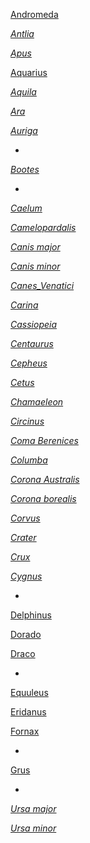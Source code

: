 [Andromeda](http://www.google.com/imgres?newwindow=1&biw=1024&bih=649&tbs=isz:l&tbm=isch&tbnid=osnYJa_N1dsB-M:&imgrefurl=http://commons.wikimedia.org/wiki/File:Andromeda_constellation_map.png&docid=n2eZJvIKQFe1HM&imgurl=http://upload.wikimedia.org/wikipedia/commons/thumb/5/59/Andromeda_constellation_map.png/1024px-Andromeda_constellation_map.png&w=1024&h=1024&ei=HLsFUqWRDunkyQGxm4DoAQ&zoom=1&ved=1t:3588,r:0,s:0,i:80&iact=rc&page=1&tbnh=197&tbnw=197&start=0&ndsp=15&tx=102&ty=59)

[*Antlia*](http://www.google.com/imgres?newwindow=1&biw=1024&bih=649&tbs=isz:l&tbm=isch&tbnid=NnDEXGx92hNFQM:&imgrefurl=https://commons.wikimedia.org/wiki/File:Antlia_constellation_map.png&docid=e85SWNzLSHO8LM&imgurl=https://upload.wikimedia.org/wikipedia/commons/5/5e/Antlia_constellation_map.png&w=2559&h=2269&ei=zLsFUtmGGLHlyAHC8IBo&zoom=1&ved=1t:3588,r:0,s:0,i:80&iact=rc&page=1&tbnh=186&tbnw=210&start=0&ndsp=14&tx=83&ty=73)

[*Apus*](http://www.google.com/imgres?newwindow=1&biw=1024&bih=649&tbs=isz:l&tbm=isch&tbnid=h5ur1cjEtVRQ3M:&imgrefurl=http://commons.wikimedia.org/wiki/File:Apus_constellation_map.png&docid=ilTgdQ5Dzp2r_M&imgurl=http://upload.wikimedia.org/wikipedia/commons/9/94/Apus_constellation_map.png&w=2559&h=2559&ei=W7wFUuiHG4f7yAH5g4C4Aw&zoom=1&ved=1t:3588,r:1,s:0,i:83&iact=rc&page=1&tbnh=184&tbnw=184&start=0&ndsp=15&tx=83&ty=91)

[Aquarius](http://www.google.com/imgres?newwindow=1&hl=en&biw=1024&bih=649&tbm=isch&tbnid=QR6l0owdYcwIHM:&imgrefurl=http://commons.wikimedia.org/wiki/File:Aquarius_constellation_map_ru_lite.png&docid=8Il-A_FMnMXiAM&imgurl=http://upload.wikimedia.org/wikipedia/commons/5/56/Aquarius_constellation_map_ru_lite.png&w=2100&h=2100&ei=OZYJUvjOAsKGyAHEq4C4DA&zoom=1&ved=1t:3588,r:1,s:0,i:91&iact=rc&page=1&tbnh=199&tbnw=199&start=0&ndsp=9&tx=89&ty=84)

[*Aquila*](http://www.google.com/imgres?newwindow=1&biw=1024&bih=649&tbs=isz:l&tbm=isch&tbnid=EZy4BpTB5z3bZM:&imgrefurl=http://commons.wikimedia.org/wiki/File:Aquila_constellation_map.png&docid=m4RIZMK-YuVyuM&imgurl=http://upload.wikimedia.org/wikipedia/commons/7/7c/Aquila_constellation_map.png&w=2559&h=2559&ei=Lr0FUr-OE8fSyAG1wYEY&zoom=1&ved=1t:3588,r:0,s:0,i:80&iact=rc&page=1&tbnh=206&tbnw=206&start=0&ndsp=10&tx=96&ty=76)

[*Ara*](http://www.google.com/imgres?newwindow=1&biw=1024&bih=649&tbs=isz:l&tbm=isch&tbnid=O2ftOJu96felFM:&imgrefurl=http://commons.wikimedia.org/wiki/File:Ara_constellation_map.png&docid=9W2vnOncUFnidM&imgurl=http://upload.wikimedia.org/wikipedia/commons/b/b9/Ara_constellation_map.png&w=1709&h=1989&ei=uL0FUuHgOefWyQGE2IAo&zoom=1&ved=1t:3588,r:1,s:0,i:83&iact=rc&page=1&tbnh=190&tbnw=163&start=0&ndsp=15&tx=50&ty=75)

[*Auriga*](http://www.google.com/imgres?imgurl=http://upload.wikimedia.org/wikipedia/commons/c/c2/Auriga_constellation_map.png&imgrefurl=http://commons.wikimedia.org/wiki/File:Auriga_constellation_map.png&h=225&w=225&sz=1&tbnid=rZnSEWV1YD97wM:&tbnh=186&tbnw=186&zoom=1&usg=__ZyaV2FlVuE3fJmHZ3wQC9YDyvHw=&docid=aathwIegYFjukM&itg=1&sa=X&ei=lbgFUviOBafF2AXYtoHADg&ved=0CMEBEPwdMAo)

-
[*Bootes*](http://www.google.com/imgres?newwindow=1&biw=1024&bih=649&tbs=isz:l&tbm=isch&tbnid=IlUU0FFN726JpM:&imgrefurl=https://commons.wikimedia.org/wiki/File:Bo%25C3%25B6tes_constellation_map.svg&docid=Fwc9dc7wllNz0M&imgurl=https://upload.wikimedia.org/wikipedia/commons/4/40/Bo%2525C3%2525B6tes_constellation_map.svg&w=2000&h=2573&ei=q78FUtKTD4isyAGK1oHYDw&zoom=1&ved=1t:3588,r:0,s:0,i:80&iact=rc&page=1&tbnh=207&tbnw=161&start=0&ndsp=14&tx=87&ty=101)

-
[*Caelum*](http://www.google.com/imgres?newwindow=1&sa=X&hl=en&biw=1024&bih=649&tbs=isz:l&tbm=isch&tbnid=Y8jlthUgFAeGWM:&imgrefurl=http://commons.wikimedia.org/wiki/File:Caelum_constellation_map.png&docid=YYa84DqFVFWytM&imgurl=http://upload.wikimedia.org/wikipedia/commons/2/2c/Caelum_constellation_map.png&w=2559&h=2269&ei=guQFUrT2FfDYyQGn1YGoAw&zoom=1&ved=1t:3588,r:0,s:0,i:80&iact=rc&page=1&tbnh=185&tbnw=209&start=0&ndsp=15&tx=111&ty=76)

[*Camelopardalis*](http://www.google.com/imgres?newwindow=1&hl=en&biw=1024&bih=649&tbs=isz:l&tbm=isch&tbnid=8Ytm9SzgXaHnPM:&imgrefurl=http://commons.wikimedia.org/wiki/File:Camelopardalis_constellation_map.png&docid=nMZeKYW26F-uBM&imgurl=http://upload.wikimedia.org/wikipedia/commons/3/3a/Camelopardalis_constellation_map.png&w=2409&h=2699&ei=r-QFUq-iGMm2yAG274DIDw&zoom=1&ved=1t:3588,r:0,s:0,i:80&iact=rc&page=1&tbnh=175&tbnw=156&start=0&ndsp=15&tx=78&ty=69)

[*Canis major*](http://www.google.com/imgres?newwindow=1&hl=en&biw=1024&bih=649&tbs=isz:l&tbm=isch&tbnid=Ne75PU1d135X8M:&imgrefurl=http://commons.wikimedia.org/wiki/File:Canis_major_constellation_map.png&docid=qWxwZ2LiLWmXgM&imgurl=http://upload.wikimedia.org/wikipedia/commons/e/e5/Canis_major_constellation_map.png&w=1989&h=1989&ei=6eEGUr70GNHCyAG1voH4Ag&zoom=1&ved=1t:3588,r:0,s:0,i:80&iact=rc&page=1&tbnh=180&tbnw=180&start=0&ndsp=15&tx=70&ty=93)

[*Canis minor*](http://www.google.com/imgres?newwindow=1&hl=en&biw=1024&bih=649&tbs=isz:l&tbm=isch&tbnid=J3vkDVbD-2Jv1M:&imgrefurl=http://commons.wikimedia.org/wiki/File:Canis_minor_constellation_map.png&docid=NXLnJ-yKXUJinM&imgurl=http://upload.wikimedia.org/wikipedia/commons/f/f0/Canis_minor_constellation_map.png&w=1989&h=1989&ei=beUFUu6zMoqEyAGdoIEY&zoom=1&ved=1t:3588,r:0,s:0,i:80&iact=rc&page=1&tbnh=212&tbnw=212&start=0&ndsp=9&tx=121&ty=78)

[*Canes_Venatici*](http://www.google.com/imgres?newwindow=1&hl=en&biw=1024&bih=649&tbs=isz:l&tbm=isch&tbnid=Nsr6jROc3pEASM:&imgrefurl=http://commons.wikimedia.org/wiki/File:Canes_Venatici_constellation_map.png&docid=nFVaEgTGWxSYlM&imgurl=http://upload.wikimedia.org/wikipedia/commons/4/41/Canes_Venatici_constellation_map.png&w=2559&h=1989&ei=_eQFUtCpKsWMygGnk4FA&zoom=1&ved=1t:3588,r:0,s:0,i:80&iact=rc&page=1&tbnh=198&tbnw=255&start=0&ndsp=8&tx=143&ty=101)

[*Carina*](http://www.google.com/imgres?newwindow=1&hl=en&biw=1024&bih=649&tbs=isz:l&tbm=isch&tbnid=tqGcIInLZf3HtM:&imgrefurl=http://commons.wikimedia.org/wiki/File:Carina_constellation_map.png&docid=kkgyosBAhn3n1M&imgurl=http://upload.wikimedia.org/wikipedia/commons/f/f4/Carina_constellation_map.png&w=2559&h=1989&ei=neUFUo_-Ac2FyQHs34CQAw&zoom=1&ved=1t:3588,r:0,s:0,i:80&iact=rc&page=1&tbnh=191&tbnw=246&start=0&ndsp=14&tx=129&ty=68)

[*Cassiopeia*](http://www.google.com/imgres?newwindow=1&hl=en&biw=1024&bih=649&tbs=isz:l&tbm=isch&tbnid=Fi-ADFoC6UQkZM:&imgrefurl=http://commons.wikimedia.org/wiki/File:Cassiopeia_constellation_map.png&docid=XVnC3QPHuYEkwM&imgurl=http://upload.wikimedia.org/wikipedia/commons/thumb/0/0d/Cassiopeia_constellation_map.png/1024px-Cassiopeia_constellation_map.png&w=1024&h=1024&ei=zOUFUpqSMKK8yAGr7ICIAQ&zoom=1&ved=1t:3588,r:0,s:0,i:80&iact=rc&page=1&tbnh=209&tbnw=209&start=0&ndsp=9&tx=94&ty=87)

[*Centaurus*](http://www.google.com/imgres?newwindow=1&hl=en&biw=1024&bih=649&tbs=isz:l&tbm=isch&tbnid=nvZpNloWuZsVTM:&imgrefurl=http://commons.wikimedia.org/wiki/File:Centaurus_constellation_map.png&docid=P65hsBHLaU8nmM&imgurl=http://upload.wikimedia.org/wikipedia/commons/6/6b/Centaurus_constellation_map.png&w=2559&h=2559&ei=9-UFUqHRDIWIyAHxz4FQ&zoom=1&ved=1t:3588,r:0,s:0,i:80&iact=rc&page=1&tbnh=181&tbnw=181&start=0&ndsp=15&tx=86&ty=64)

[*Cepheus*](http://www.google.com/imgres?newwindow=1&hl=en&biw=1024&bih=649&tbs=isz:l&tbm=isch&tbnid=icKsfiFl-2L-uM:&imgrefurl=http://commons.wikimedia.org/wiki/File:Cepheus_constellation_map.png&docid=sC3fTt2GUEvjrM&imgurl=http://upload.wikimedia.org/wikipedia/commons/6/69/Cepheus_constellation_map.png&w=2559&h=3119&ei=auMGUv7yJpD-2QXJpIC4Cw&zoom=1&ved=1t:3588,r:0,s:0,i:80&iact=rc&page=1&tbnh=184&tbnw=151&start=0&ndsp=15&tx=70&ty=75)

[*Cetus*](http://www.google.com/imgres?newwindow=1&hl=en&biw=1024&bih=649&tbs=isz:l&tbm=isch&tbnid=fuvLmSqwEs-MDM:&imgrefurl=http://commons.wikimedia.org/wiki/File:Cetus_constellation_map.png&docid=2hkHQ92Kkj2T7M&imgurl=http://upload.wikimedia.org/wikipedia/commons/1/16/Cetus_constellation_map.png&w=2559&h=2049&ei=G-YFUuzPIIuAygH43IDAAg&zoom=1&ved=1t:3588,r:0,s:0,i:80&iact=rc&page=1&tbnh=191&tbnw=239&start=0&ndsp=12&tx=102&ty=56)

[*Chamaeleon*](http://www.google.com/imgres?newwindow=1&hl=en&biw=1024&bih=649&tbs=isz:l&tbm=isch&tbnid=PyMN3MmrReG_tM:&imgrefurl=http://commons.wikimedia.org/wiki/File:Chamaeleon_constellation_map.png&docid=QdUE8YitPIPwCM&imgurl=http://upload.wikimedia.org/wikipedia/commons/1/16/Chamaeleon_constellation_map.png&w=1789&h=1419&ei=ReYFUoiAI4KMygHOyYGQAQ&zoom=1&ved=1t:3588,r:0,s:0,i:80&iact=rc&page=1&tbnh=179&tbnw=226&start=0&ndsp=13&tx=95&ty=77)

[*Circinus*](http://www.google.com/imgres?newwindow=1&hl=en&biw=1024&bih=649&tbs=isz:l&tbm=isch&tbnid=wlTMWKCbsa0eOM:&imgrefurl=http://commons.wikimedia.org/wiki/File:Circinus_constellation_map.png&docid=4XjdivfzsxV5FM&imgurl=http://upload.wikimedia.org/wikipedia/commons/6/6a/Circinus_constellation_map.png&w=1789&h=1989&ei=auYFUvDkEKLiyAG0x4DQDw&zoom=1&ved=1t:3588,r:0,s:0,i:80&iact=rc&page=1&tbnh=189&tbnw=170&start=0&ndsp=13&tx=75&ty=80)

[*Coma Berenices*](http://www.google.com/imgres?newwindow=1&hl=en&biw=1024&bih=649&tbs=isz:l&tbm=isch&tbnid=eQitl7PPyUCvEM:&imgrefurl=http://commons.wikimedia.org/wiki/File:Coma_Berenices_constellation_map.png&docid=UqdvERWxi8CixM&imgurl=http://upload.wikimedia.org/wikipedia/commons/5/55/Coma_Berenices_constellation_map.png&w=2099&h=1759&ei=suYFUq_sGaGbygG3i4Bo&zoom=1&ved=1t:3588,r:0,s:0,i:80&iact=rc&page=1&tbnh=188&tbnw=225&start=0&ndsp=14&tx=79&ty=94)

[*Columba*](http://www.google.com/imgres?newwindow=1&hl=en&biw=1024&bih=649&tbs=isz:l&tbm=isch&tbnid=XIJRrs0u4xciFM:&imgrefurl=http://commons.wikimedia.org/wiki/File:Columba_constellation_map.png&docid=1OpFHP-uP4tQ0M&imgurl=http://upload.wikimedia.org/wikipedia/commons/1/11/Columba_constellation_map.png&w=1789&h=1709&ei=juYFUpyDEKqdyQGN6oDADw&zoom=1&ved=1t:3588,r:0,s:0,i:80&iact=rc&page=1&tbnh=197&tbnw=207&start=0&ndsp=14&tx=75&ty=83)

[*Corona Australis*](http://www.google.com/imgres?newwindow=1&hl=en&biw=1024&bih=649&tbs=isz:l&tbm=isch&tbnid=i_VT6yZh3NsjpM:&imgrefurl=http://commons.wikimedia.org/wiki/File:Corona_Australis_constellation_map.png&docid=-RrJRkIJI9hQjM&imgurl=http://upload.wikimedia.org/wikipedia/commons/d/da/Corona_Australis_constellation_map.png&w=1789&h=1559&ei=5eYFUsuANYrIyAH2g4HYDw&zoom=1&ved=1t:3588,r:0,s:0,i:80&iact=rc&page=1&tbnh=179&tbnw=205&start=0&ndsp=14&tx=100&ty=60)

[*Corona borealis*](http://www.google.com/imgres?newwindow=1&hl=en&biw=1024&bih=649&tbs=isz:l&tbm=isch&tbnid=dugISII4izZ2rM:&imgrefurl=http://commons.wikimedia.org/wiki/File:Corona_borealis_constellation_map.png&docid=dhuzZUFrLwqqHM&imgurl=http://upload.wikimedia.org/wikipedia/commons/c/c8/Corona_borealis_constellation_map.png&w=1789&h=1419&ei=EecFUsv6BKiQyAGuzoFg&zoom=1&ved=1t:3588,r:0,s:0,i:80&iact=rc&page=1&tbnh=190&tbnw=239&start=0&ndsp=14&tx=129&ty=65)

[*Corvus*](http://www.google.com/imgres?newwindow=1&hl=en&biw=1024&bih=649&tbs=isz:l&tbm=isch&tbnid=kCmP_NX3gwRIJM:&imgrefurl=https://commons.wikimedia.org/wiki/File:Corvus_constellation_map.png&docid=gjwuzm6hlxtUSM&imgurl=https://upload.wikimedia.org/wikipedia/commons/5/5e/Corvus_constellation_map.png&w=2559&h=1709&ei=POcFUtLuIfD8yAGGsICYAQ&zoom=1&ved=1t:3588,r:0,s:0,i:80&iact=rc&page=1&tbnh=169&tbnw=254&start=0&ndsp=13&tx=134&ty=67)

[*Crater*](http://www.google.com/imgres?newwindow=1&hl=en&biw=1024&bih=649&tbs=isz:l&tbm=isch&tbnid=KeJJXlyu3UDgUM:&imgrefurl=http://commons.wikimedia.org/wiki/File:Crater_constellation_map.png&docid=0OrgY-cxTwiZsM&imgurl=http://upload.wikimedia.org/wikipedia/commons/f/f4/Crater_constellation_map.png&w=1789&h=1709&ei=ZOcFUs-fD9P3yAHg8IHgAQ&zoom=1&ved=1t:3588,r:0,s:0,i:80&iact=rc&page=1&tbnh=186&tbnw=195&start=0&ndsp=12&tx=90&ty=69)

[*Crux*](http://www.google.com/imgres?newwindow=1&hl=en&biw=1024&bih=649&tbs=isz:l&tbm=isch&tbnid=lWJZhpjz7jm7LM:&imgrefurl=http://commons.wikimedia.org/wiki/File:Crux_constellation_map.png&docid=cnWHEk4L0TRrWM&imgurl=http://upload.wikimedia.org/wikipedia/commons/e/e3/Crux_constellation_map.png&w=900&h=950&ei=iucFUtytJIORygH1nYEI&zoom=1&ved=1t:3588,r:0,s:0,i:80&iact=rc&page=1&tbnh=199&tbnw=188&start=0&ndsp=14&tx=89&ty=74)

[*Cygnus*](http://www.google.com/imgres?imgurl=http://www.cygnus-books.co.uk/magazine/wp-content/uploads/2012/10/Cygnus.jpg&imgrefurl=http://www.cygnus-books.co.uk/magazine/tag/cygnus-review-2/&h=917&w=1317&sz=662&tbnid=CgCm73M66po0TM:&tbnh=93&tbnw=133&zoom=1&usg=__IASpbpZkVHpITjEYbsB8yFgA2XE=&docid=ME5pbHZbk7G9yM&sa=X&ei=qbIFUvHgJaK72AWLpYCYCQ&ved=0CKkBEP4dMA0#imgdii=CgCm73M66po0TM%3A%3Brrw3qKwqb-pb1M%3BCgCm73M66po0TM%3A)

-

[Delphinus](http://www.google.com/imgres?newwindow=1&sa=X&hl=en&biw=1024&bih=649&tbs=isz:l&tbm=isch&tbnid=0FzKyoyuIni1QM:&imgrefurl=http://commons.wikimedia.org/wiki/File:Delphinus_constellation_map.png&docid=hsLptbHLmkZF-M&imgurl=http://upload.wikimedia.org/wikipedia/commons/4/49/Delphinus_constellation_map.png&w=1989&h=1989&ei=K98GUqOUGeOF2gWZ5IHgBQ&zoom=1&ved=1t:3588,r:0,s:0,i:80&iact=rc&page=1&tbnh=202&tbnw=202&start=0&ndsp=14&tx=106&ty=82)

[Dorado](http://www.google.com/imgres?newwindow=1&hl=en&biw=1024&bih=649&tbs=isz:l&tbm=isch&tbnid=F-s9f5RSxMR7AM:&imgrefurl=http://commons.wikimedia.org/wiki/File:Dorado_constellation_map.png&docid=tjyd94YysxQf7M&imgurl=http://upload.wikimedia.org/wikipedia/commons/5/50/Dorado_constellation_map.png&w=1789&h=2269&ei=WN8GUtnlMIb12wXu0oDwAg&zoom=1&ved=1t:3588,r:0,s:0,i:80&iact=rc&page=1&tbnh=202&tbnw=159&start=0&ndsp=14&tx=65&ty=103)

[Draco](http://www.google.com/imgres?newwindow=1&hl=en&biw=1024&bih=649&tbs=isz:l&tbm=isch&tbnid=Q4UGZAVb3uefXM:&imgrefurl=http://commons.wikimedia.org/wiki/File:Draco_constellation_map_ru_lite.png&docid=ZCZ-02k-_sSMDM&imgurl=http://upload.wikimedia.org/wikipedia/commons/f/f6/Draco_constellation_map_ru_lite.png&w=2100&h=2100&ei=ed8GUp_yE-reyAGLkYDQBg&zoom=1&ved=1t:3588,r:0,s:0,i:80&iact=rc&page=1&tbnh=208&tbnw=208&start=0&ndsp=13&tx=102&ty=81)

-

[Equuleus](http://www.google.com/imgres?newwindow=1&hl=en&biw=1024&bih=649&tbs=isz:l&tbm=isch&tbnid=joOoe0jUtmDZTM:&imgrefurl=http://commons.wikimedia.org/wiki/File:Equuleus_constellation_map.png&docid=4YLGqz3kwfDaPM&imgurl=http://upload.wikimedia.org/wikipedia/commons/d/d6/Equuleus_constellation_map.png&w=1789&h=1989&ei=3eQGUo3VIZKByQGvk4GYAg&zoom=1&ved=1t:3588,r:0,s:0,i:80&iact=rc&page=1&tbnh=178&tbnw=160&start=0&ndsp=15&tx=68&ty=70)

[Eridanus](http://www.google.com/imgres?newwindow=1&hl=en&biw=1024&bih=649&tbs=isz:l&tbm=isch&tbnid=LyOCm3LB8VQvLM:&imgrefurl=http://commons.wikimedia.org/wiki/File:Eridanus_constellation_map.png&docid=obycN1ZAgSPr6M&imgurl=http://upload.wikimedia.org/wikipedia/commons/2/28/Eridanus_constellation_map.png&w=2559&h=3119&ei=BOUGUvHNH8jhyQGNm4GwDw&zoom=1&ved=1t:3588,r:0,s:0,i:80&iact=rc&page=1&tbnh=186&tbnw=152&start=0&ndsp=15&tx=65&ty=83)

[Fornax](http://www.google.com/imgres?newwindow=1&hl=en&biw=1024&bih=649&tbs=isz:l&tbm=isch&tbnid=NADNQrBOcWA5bM:&imgrefurl=http://commons.wikimedia.org/wiki/File:Fornax_constellation_map.png&docid=tk1iDzLO-DgftM&imgurl=http://upload.wikimedia.org/wikipedia/commons/5/5c/Fornax_constellation_map.png&w=2559&h=1709&ei=XeUGUu_mNaPuyAHv2oFQ&zoom=1&ved=1t:3588,r:0,s:0,i:80&iact=rc&page=1&tbnh=178&tbnw=267&start=0&ndsp=15&tx=115&ty=83)

-

[Grus](http://www.google.com/imgres?newwindow=1&hl=en&biw=1024&bih=649&tbs=isz:l&tbm=isch&tbnid=VaETi36cWrxjCM:&imgrefurl=http://commons.wikimedia.org/wiki/File:Grus_constellation_map.png&docid=RedfoZarh5gKdM&imgurl=http://upload.wikimedia.org/wikipedia/commons/thumb/c/c5/Grus_constellation_map.png/1024px-Grus_constellation_map.png&w=1024&h=1024&ei=j-UGUvm6G-SQyAGT7oDgDw&zoom=1&ved=1t:3588,r:0,s:0,i:80&iact=rc&page=1&tbnh=189&tbnw=189&start=0&ndsp=13&tx=104&ty=61)

-

[*Ursa major*](http://www.google.com/imgres?newwindow=1&sa=X&biw=1024&bih=649&tbs=isz:l&tbm=isch&tbnid=cEelFWj63GBgyM:&imgrefurl=http://commons.wikimedia.org/wiki/File:Ursa_Minor_constellation_map.png&docid=ZRHW1lQRu_JdJM&imgurl=http://upload.wikimedia.org/wikipedia/commons/0/04/Ursa_Minor_constellation_map.png&w=1989&h=1989&ei=5LkFUputNs6EygG4ioG4Dw&zoom=1&ved=1t:3588,r:0,s:0,i:80&iact=rc&page=1&tbnh=194&tbnw=194&start=0&ndsp=14&tx=80&ty=62#imgdii=cEelFWj63GBgyM%3A%3Bw49DEXOnKDvaAM%3BcEelFWj63GBgyM%3A)

[*Ursa minor*](http://www.google.com/imgres?newwindow=1&sa=X&biw=1024&bih=649&tbs=isz:l&tbm=isch&tbnid=cEelFWj63GBgyM:&imgrefurl=http://commons.wikimedia.org/wiki/File:Ursa_Minor_constellation_map.png&docid=ZRHW1lQRu_JdJM&imgurl=http://upload.wikimedia.org/wikipedia/commons/0/04/Ursa_Minor_constellation_map.png&w=1989&h=1989&ei=5LkFUputNs6EygG4ioG4Dw&zoom=1&ved=1t:3588,r:0,s:0,i:80&iact=rc&page=1&tbnh=194&tbnw=194&start=0&ndsp=14&tx=80&ty=62)


